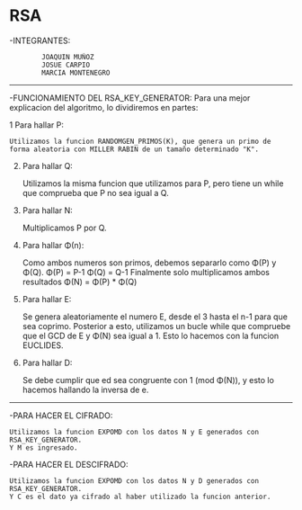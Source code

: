 # RSA
 -INTEGRANTES:
 
			JOAQUIN MUÑOZ
			JOSUE CARPIO
			MARCIA MONTENEGRO
			
------------------------------------------------------------------------------------------------------------------------------------------------------

-FUNCIONAMIENTO DEL RSA_KEY_GENERATOR:
Para una mejor explicacion del algoritmo, lo dividiremos en partes:

1 Para hallar P:

	Utilizamos la funcion RANDOMGEN_PRIMOS(K), que genera un primo de forma aleatoria con MILLER RABIN de un tamaño determinado "K".
	
2. Para hallar Q:

	Utilizamos la misma funcion que utilizamos para P, pero tiene un while que comprueba que P no sea igual a Q.						
	
3. Para hallar N:

	Multiplicamos P por Q.
	
4. Para hallar Φ(n):

	Como ambos numeros son primos, debemos separarlo como Φ(P) y Φ(Q).
	Φ(P) = P-1
	Φ(Q) = Q-1
	Finalmente solo multiplicamos ambos resultados
	Φ(N) = Φ(P) * Φ(Q)
	
5. Para hallar E:

	Se genera aleatoriamente el numero E, desde el 3 hasta el n-1 para que sea coprimo.
	Posterior a esto, utilizamos un bucle while que compruebe que el GCD de E y Φ(N) sea igual a 1.
	Esto lo hacemos con la funcion EUCLIDES.
	
6. Para hallar D:

	Se debe cumplir que ed sea congruente con 1 (mod Φ(N)), y esto lo hacemos hallando la inversa de e.
	
------------------------------------------------------------------------------------------------------------------------------------------------------

-PARA HACER EL CIFRADO:

	Utilizamos la funcion EXPOMD con los datos N y E generados con RSA_KEY_GENERATOR.
	Y M es ingresado.
	
-PARA HACER EL DESCIFRADO:

	Utilizamos la funcion EXPOMD con los datos N y D generados con RSA_KEY_GENERATOR.
	Y C es el dato ya cifrado al haber utilizado la funcion anterior.
	

















